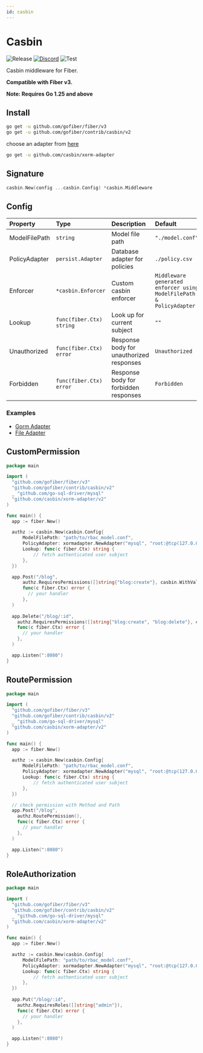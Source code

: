 ```yaml
---
id: casbin
---
```


# Casbin

![Release](https://img.shields.io/github/v/tag/gofiber/contrib?filter=casbin*)
[![Discord](https://img.shields.io/discord/704680098577514527?style=flat&label=%F0%9F%92%AC%20discord&color=00ACD7)](https://gofiber.io/discord)
![Test](https://github.com/gofiber/contrib/workflows/Test%20casbin/badge.svg)

Casbin middleware for Fiber.

**Compatible with Fiber v3.**

**Note: Requires Go 1.25 and above**

## Install
```sh
go get -u github.com/gofiber/fiber/v3
go get -u github.com/gofiber/contrib/casbin/v2
```
choose an adapter from [here](https://casbin.org/docs/adapters)
```sh
go get -u github.com/casbin/xorm-adapter
```

## Signature
```go
casbin.New(config ...casbin.Config) *casbin.Middleware
```

## Config

| Property      | Type                      | Description                              | Default                              |
|:--------------|:--------------------------|:-----------------------------------------|:--------------------------------------------------------------|
| ModelFilePath | `string`                  | Model file path                        | `"./model.conf"`                                                    |
| PolicyAdapter | `persist.Adapter`         | Database adapter for policies            | `./policy.csv`                                                      |
| Enforcer      | `*casbin.Enforcer`        | Custom casbin enforcer                   | `Middleware generated enforcer using ModelFilePath & PolicyAdapter` |
| Lookup        | `func(fiber.Ctx) string`  | Look up for current subject              | `""`                                                              |
| Unauthorized  | `func(fiber.Ctx) error`   | Response body for unauthorized responses | `Unauthorized`                                                      |
| Forbidden     | `func(fiber.Ctx) error`   | Response body for forbidden responses    | `Forbidden`                                                         |

### Examples
- [Gorm Adapter](https://github.com/svcg/-fiber_casbin_demo)
- [File Adapter](https://github.com/gofiber/contrib/tree/master/casbin/example)

## CustomPermission

```go
package main

import (
  "github.com/gofiber/fiber/v3"
  "github.com/gofiber/contrib/casbin/v2"
  _ "github.com/go-sql-driver/mysql"
  "github.com/casbin/xorm-adapter/v2"
)

func main() {
  app := fiber.New()

  authz := casbin.New(casbin.Config{
      ModelFilePath: "path/to/rbac_model.conf",
      PolicyAdapter: xormadapter.NewAdapter("mysql", "root:@tcp(127.0.0.1:3306)/"),
      Lookup: func(c fiber.Ctx) string {
          // fetch authenticated user subject
      },
  })

  app.Post("/blog",
      authz.RequiresPermissions([]string{"blog:create"}, casbin.WithValidationRule(casbin.MatchAllRule)),
      func(c fiber.Ctx) error {
        // your handler
      },
  )
  
  app.Delete("/blog/:id",
    authz.RequiresPermissions([]string{"blog:create", "blog:delete"}, casbin.WithValidationRule(casbin.AtLeastOneRule)),
    func(c fiber.Ctx) error {
      // your handler
    },
  )

  app.Listen(":8080")
}
```

## RoutePermission

```go
package main

import (
  "github.com/gofiber/fiber/v3"
  "github.com/gofiber/contrib/casbin/v2"
  _ "github.com/go-sql-driver/mysql"
  "github.com/casbin/xorm-adapter/v2"
)

func main() {
  app := fiber.New()

  authz := casbin.New(casbin.Config{
      ModelFilePath: "path/to/rbac_model.conf",
      PolicyAdapter: xormadapter.NewAdapter("mysql", "root:@tcp(127.0.0.1:3306)/"),
      Lookup: func(c fiber.Ctx) string {
          // fetch authenticated user subject
      },
  })

  // check permission with Method and Path
  app.Post("/blog",
    authz.RoutePermission(),
    func(c fiber.Ctx) error {
      // your handler
    },
  )

  app.Listen(":8080")
}
```

## RoleAuthorization

```go
package main

import (
  "github.com/gofiber/fiber/v3"
  "github.com/gofiber/contrib/casbin/v2"
  _ "github.com/go-sql-driver/mysql"
  "github.com/casbin/xorm-adapter/v2"
)

func main() {
  app := fiber.New()

  authz := casbin.New(casbin.Config{
      ModelFilePath: "path/to/rbac_model.conf",
      PolicyAdapter: xormadapter.NewAdapter("mysql", "root:@tcp(127.0.0.1:3306)/"),
      Lookup: func(c fiber.Ctx) string {
          // fetch authenticated user subject
      },
  })
  
  app.Put("/blog/:id",
    authz.RequiresRoles([]string{"admin"}),
    func(c fiber.Ctx) error {
      // your handler
    },
  )

  app.Listen(":8080")
}
```
